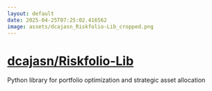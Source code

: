 ```yaml
---
layout: default
date: 2025-04-25T07:25:02.416562
image: assets/dcajasn_Riskfolio-Lib_cropped.png
---
```


# [dcajasn/Riskfolio-Lib](https://github.com/dcajasn/Riskfolio-Lib)

Python library for portfolio optimization and strategic asset allocation
